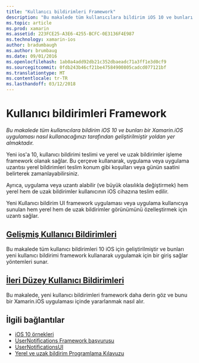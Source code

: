 ```yaml
---
title: "Kullanıcı bildirimleri Framework"
description: "Bu makalede tüm kullanıcılara bildirim iOS 10 ve bunları bir Xamarin.iOS uygulaması nasıl kullanacağınızı tarafından geliştirilmiştir yoldan yer almaktadır."
ms.topic: article
ms.prod: xamarin
ms.assetid: 223FCE25-A3E6-4255-BCFC-0E3136F4E987
ms.technology: xamarin-ios
author: bradumbaugh
ms.author: brumbaug
ms.date: 09/01/2016
ms.openlocfilehash: 1ab0a4add92db21c352dbaeadc71a3ff1e3d0cf9
ms.sourcegitcommit: 0fdb243b46cf21be47584900805cadcd077121bf
ms.translationtype: MT
ms.contentlocale: tr-TR
ms.lasthandoff: 03/12/2018
---
```

# <a name="user-notifications-framework"></a>Kullanıcı bildirimleri Framework

_Bu makalede tüm kullanıcılara bildirim iOS 10 ve bunları bir Xamarin.iOS uygulaması nasıl kullanacağınızı tarafından geliştirilmiştir yoldan yer almaktadır._

Yeni ios'a 10, kullanıcı bildirimi teslimi ve yerel ve uzak bildirimler işleme framework olanak sağlar. Bu çerçeve kullanarak, uygulama veya uygulama uzantısı yerel bildirimleri teslim konum gibi koşulları veya günün saatini belirterek zamanlayabilirsiniz.

Ayrıca, uygulama veya uzantı alabilir (ve büyük olasılıkla değiştirmek) hem yerel hem de uzak bildirimler kullanıcının iOS cihazına teslim edilir.

Yeni Kullanıcı bildirim UI framework uygulaması veya uygulama kullanıcıya sunulan hem yerel hem de uzak bildirimler görünümünü özelleştirmek için uzantı sağlar.


## <a name="enhanced-user-notificationsiosplatformuser-notificationsenhanced-user-notificationsmd"></a>[Gelişmiş Kullanıcı Bildirimleri](~/ios/platform/user-notifications/enhanced-user-notifications.md)

Bu makalede tüm kullanıcı bildirimleri 10 iOS için geliştirilmiştir ve bunları yeni kullanıcı bildirimi framework kullanarak uygulamak için bir giriş sağlar yöntemleri sunar.

## <a name="advanced-user-notificationsiosplatformuser-notificationsadvanced-user-notificationsmd"></a>[İleri Düzey Kullanıcı Bildirimleri](~/ios/platform/user-notifications/advanced-user-notifications.md)

Bu makalede, yeni kullanıcı bildirimleri framework daha derin göz ve bunu bir Xamarin.iOS uygulaması içinde yararlanmak nasıl alır.


## <a name="related-links"></a>İlgili bağlantılar

- [iOS 10 örnekleri](https://developer.xamarin.com/samples/ios/iOS10/)
- [UserNotifications Framework başvurusu](https://developer.apple.com/reference/usernotifications)
- [UserNotificationsUI](https://developer.apple.com/reference/usernotificationsui)
- [Yerel ve uzak bildirim Programlama Kılavuzu](https://developer.apple.com/library/prerelease/content/documentation/NetworkingInternet/Conceptual/RemoteNotificationsPG/Chapters/Introduction.html)
